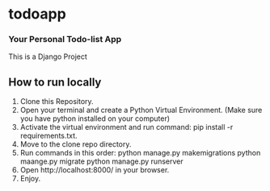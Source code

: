 # todoapp

### Your Personal Todo-list App

This is a Django Project

## How to run locally
1. Clone this Repository.
2. Open your terminal and create a Python Virtual Environment. (Make sure you have python installed on your computer)
3. Activate the virtual environment and run command: pip install -r requirements.txt.
4. Move to the clone repo directory.
5. Run commands in this order:
    python manage.py makemigrations
    python maange.py migrate
    python manage.py runserver
6. Open http://localhost:8000/ in your browser.
7. Enjoy.
